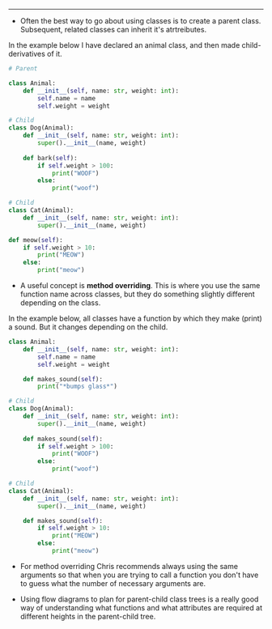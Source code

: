 ___

- Often the best way to go about using classes is to create a parent class. Subsequent, related classes can inherit it's atrtreibutes.

In the example below I have declared an animal class, and then made child-derivatives of it.

```python
# Parent

class Animal:
	def __init__(self, name: str, weight: int):
		self.name = name
		self.weight = weight

# Child
class Dog(Animal):
	def __init__(self, name: str, weight: int):
		super().__init__(name, weight)
		
	def bark(self):
		if self.weight > 100:
			print("WOOF")
		else:
			print("woof")

# Child
class Cat(Animal):
	def __init__(self, name: str, weight: int):
		super().__init__(name, weight)

def meow(self):
	if self.weight > 10:
		print("MEOW")
	else:
	    print("meow")
```

- A useful concept is __method overriding__. This is where you use the same function name across classes, but they do something slightly different depending on the class.

In the example below, all classes have a function by which they make (print) a sound. But it changes depending on the child.

```python
class Animal:
	def __init__(self, name: str, weight: int):
		self.name = name
		self.weight = weight

	def makes_sound(self):
		print("*bumps glass*")

# Child
class Dog(Animal):
	def __init__(self, name: str, weight: int):
		super().__init__(name, weight)
		
	def makes_sound(self):
		if self.weight > 100:
			print("WOOF")
		else:
			print("woof")

# Child
class Cat(Animal):
	def __init__(self, name: str, weight: int):
		super().__init__(name, weight)

	def makes_sound(self):
		if self.weight > 10:
			print("MEOW")
		else:
			print("meow")
```


- For method overriding Chris recommends always using the same arguments so that when you are trying to call a function you don't have to guess what the number of necessary arguments are. 


- Using flow diagrams to plan for parent-child class trees is a really good way of understanding what functions and what attributes are required at different heights in the parent-child tree.